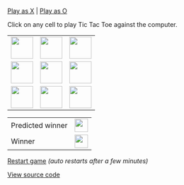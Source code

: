 [Play as X](https://express-monorepo.fly.dev/tic-tac-toe/play-as?player=X&noFingerprint=true&redirect=https://github.com/christianjuth) | [Play as O](https://express-monorepo.fly.dev/tic-tac-toe/play-as?player=O&noFingerprint=true&redirect=https://github.com/christianjuth)

Click on any cell to play Tic Tac Toe against the computer.

| | | |
| -- | -- | -- |
| [<img src="https://express-monorepo.fly.dev/tic-tac-toe/tile?noFingerprint=true&x=0&y=0" width="50" />](https://express-monorepo.fly.dev/tic-tac-toe/move?noFingerprint=true&redirect=https://github.com/christianjuth&x=0&y=0) | [<img src="https://express-monorepo.fly.dev/tic-tac-toe/tile?noFingerprint=true&x=1&y=0" width="50" />](https://express-monorepo.fly.dev/tic-tac-toe/move?noFingerprint=true&redirect=https://github.com/christianjuth&x=1&y=0) | [<img src="https://express-monorepo.fly.dev/tic-tac-toe/tile?noFingerprint=true&x=2&y=0" width="50" />](https://express-monorepo.fly.dev/tic-tac-toe/move?noFingerprint=true&redirect=https://github.com/christianjuth&x=2&y=0) |
| [<img src="https://express-monorepo.fly.dev/tic-tac-toe/tile?noFingerprint=true&x=0&y=1" width="50" />](https://express-monorepo.fly.dev/tic-tac-toe/move?noFingerprint=true&redirect=https://github.com/christianjuth&x=0&y=1) | [<img src="https://express-monorepo.fly.dev/tic-tac-toe/tile?noFingerprint=true&x=1&y=1" width="50" />](https://express-monorepo.fly.dev/tic-tac-toe/move?noFingerprint=true&redirect=https://github.com/christianjuth&x=1&y=1) | [<img src="https://express-monorepo.fly.dev/tic-tac-toe/tile?noFingerprint=true&x=2&y=1" width="50" />](https://express-monorepo.fly.dev/tic-tac-toe/move?noFingerprint=true&redirect=https://github.com/christianjuth&x=2&y=1) |
| [<img src="https://express-monorepo.fly.dev/tic-tac-toe/tile?noFingerprint=true&x=0&y=2" width="50" />](https://express-monorepo.fly.dev/tic-tac-toe/move?noFingerprint=true&redirect=https://github.com/christianjuth&x=0&y=2) | [<img src="https://express-monorepo.fly.dev/tic-tac-toe/tile?noFingerprint=true&x=1&y=2" width="50" />](https://express-monorepo.fly.dev/tic-tac-toe/move?noFingerprint=true&redirect=https://github.com/christianjuth&x=1&y=2) | [<img src="https://express-monorepo.fly.dev/tic-tac-toe/tile?noFingerprint=true&x=2&y=2" width="50" />](https://express-monorepo.fly.dev/tic-tac-toe/move?noFingerprint=true&redirect=https://github.com/christianjuth&x=2&y=2) |

| | |
| -- | -- |
| Predicted winner | <img src="https://express-monorepo.fly.dev/tic-tac-toe/predicted-winner?noFingerprint=true" width="30" /> |
| Winner | <img src="https://express-monorepo.fly.dev/tic-tac-toe/winner?noFingerprint=true" width="30" /> |

[Restart game](https://express-monorepo.fly.dev/tic-tac-toe/restart?noFingerprint=true&redirect=https://github.com/christianjuth) _(auto restarts after a few minutes)_

[View source code](https://github.com/christianjuth/express-monorepo/tree/main/projects/ticTacToe)
